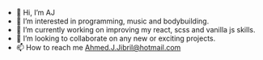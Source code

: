 - 👋 Hi, I’m AJ
- 👀 I’m interested in programming, music and bodybuilding.
- 🌱 I’m currently working on improving my react, scss and vanilla js skills.
- 💞️ I’m looking to collaborate on any new or exciting projects.
- 📫 How to reach me Ahmed.J.Jibril@hotmail.com

<!---
Zeken0/Zeken0 is a ✨ special ✨ repository because its `README.md` (this file) appears on your GitHub profile.
You can click the Preview link to take a look at your changes.
--->
